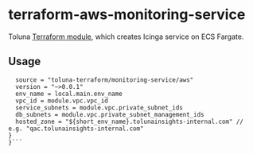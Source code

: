 # terraform-aws-monitoring-service
Toluna [Terraform module](https://registry.terraform.io/modules/toluna-terraform/monitoring-service/aws/latest), which creates Icinga service on ECS Fargate.

## Usage
```module "monitoring_service"{
  source = "toluna-terraform/monitoring-service/aws"
  version = "~>0.0.1"
  env_name = local.main.env_name
  vpc_id = module.vpc.vpc_id
  service_subnets = module.vpc.private_subnet_ids
  db_subnets = module.vpc.private_subnet_management_ids
  hosted_zone = "${short_env_name}.tolunainsights-internal.com" // e.g. "qac.tolunainsights-internal.com"
}
}```
